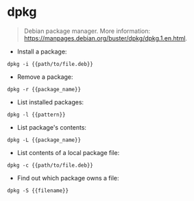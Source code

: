 # dpkg

> Debian package manager.
> More information: <https://manpages.debian.org/buster/dpkg/dpkg.1.en.html>.

- Install a package:

`dpkg -i {{path/to/file.deb}}`

- Remove a package:

`dpkg -r {{package_name}}`

- List installed packages:

`dpkg -l {{pattern}}`

- List package's contents:

`dpkg -L {{package_name}}`

- List contents of a local package file:

`dpkg -c {{path/to/file.deb}}`

- Find out which package owns a file:

`dpkg -S {{filename}}`
